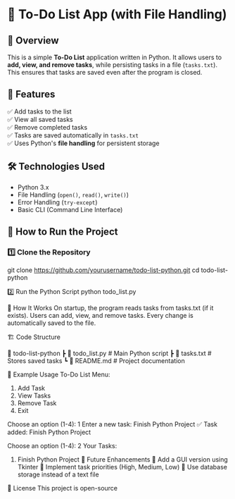 # 📝 To-Do List App (with File Handling)

## 📌 Overview
This is a simple **To-Do List** application written in Python. It allows users to **add, view, and remove tasks**, while persisting tasks in a file (`tasks.txt`). This ensures that tasks are saved even after the program is closed.

## 🎯 Features
✅ Add tasks to the list  
✅ View all saved tasks  
✅ Remove completed tasks  
✅ Tasks are saved automatically in `tasks.txt`  
✅ Uses Python's **file handling** for persistent storage  

## 🛠 Technologies Used
- Python 3.x
- File Handling (`open()`, `read()`, `write()`)
- Error Handling (`try-except`)
- Basic CLI (Command Line Interface)

## 🚀 How to Run the Project
### **1️⃣ Clone the Repository**

git clone https://github.com/yourusername/todo-list-python.git
cd todo-list-python

2️⃣ Run the Python Script
python todo_list.py

📌 How It Works
On startup, the program reads tasks from tasks.txt (if it exists).
Users can add, view, and remove tasks.
Every change is automatically saved to the file.

🏗️ Code Structure

📂 todo-list-python
 ┣ 📜 todo_list.py    # Main Python script
 ┣ 📜 tasks.txt       # Stores saved tasks
 ┗ 📜 README.md       # Project documentation

📝 Example Usage
To-Do List Menu:
1. Add Task
2. View Tasks
3. Remove Task
4. Exit

Choose an option (1-4): 1
Enter a new task: Finish Python Project
✅ Task added: Finish Python Project

Choose an option (1-4): 2
Your Tasks:
1. Finish Python Project
📌 Future Enhancements
🔹 Add a GUI version using Tkinter
🔹 Implement task priorities (High, Medium, Low)
🔹 Use database storage instead of a text file

📜 License
This project is open-source
